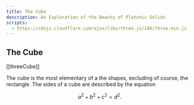 ```yaml
---
title: The Cube
description: An Exploration of the Beauty of Platonic Solids
scripts:
  - https://cdnjs.cloudflare.com/ajax/libs/three.js/106/three.min.js
---
```


## The Cube

[[threeCube]]

The cube is the most elementary of a the shapes, excluding of course, the rectangle. The sides of a cube are described by the equation

$$
a^2 + b^2 + c^2 = d^2.
$$

